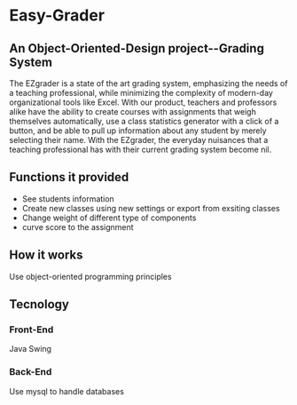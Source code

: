 # Easy-Grader
## An Object-Oriented-Design project--Grading System
The EZgrader is a state of the art grading system, emphasizing the needs of a teaching professional, while minimizing the complexity of modern-day organizational tools like Excel. With our product, teachers and professors alike have the ability to create courses with assignments that weigh themselves automatically, use a class statistics generator with a click of a button, and be able to pull up information about any student by merely selecting their name. With the EZgrader, the everyday nuisances that a teaching professional has with their current grading system become nil.

## Functions it provided

* See students information
* Create new classes using new settings or export from exsiting classes
* Change weight of different type of components
* curve score to the assignment

## How it works
Use object-oriented programming principles

## Tecnology

### Front-End
Java Swing
### Back-End
Use mysql to handle databases

